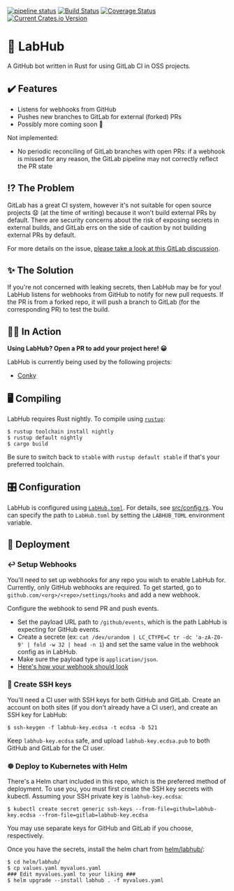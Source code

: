 [![pipeline status](https://gitlab.com/brndnmtthws-oss/labhub/badges/master/pipeline.svg)](https://gitlab.com/brndnmtthws-oss/labhub/commits/master) [![Build Status](https://travis-ci.org/brndnmtthws/labhub.svg?branch=master)](https://travis-ci.org/brndnmtthws/labhub) [![Coverage Status](https://coveralls.io/repos/github/brndnmtthws/labhub/badge.svg)](https://coveralls.io/github/brndnmtthws/labhub) [![Current Crates.io Version](https://img.shields.io/crates/v/labhub.svg)](https://crates.io/crates/labhub)

# 🤖 LabHub

A GitHub bot written in Rust for using GitLab CI in OSS projects.

## ✔️ Features

- Listens for webhooks from GitHub
- Pushes new branches to GitLab for external (forked) PRs
- Possibly more coming soon 👻

Not implemented:

- No periodic reconciling of GitLab branches with open PRs: if a webhook is missed for any reason, the GitLab pipeline may not correctly reflect the PR state

## ⁉️ The Problem

GitLab has a great CI system, however it's not suitable for open source projects 😧 (at the time of writing) because it won't build external PRs by default. There are security concerns about the risk of exposing secrets in external builds, and GitLab errs on the side of caution by not building external PRs by default.

For more details on the issue, [please take a look at this GitLab discussion](https://gitlab.com/gitlab-org/gitlab-ee/issues/5667).

## ✨ The Solution

If you're not concerned with leaking secrets, then LabHub may be for you! LabHub listens for webhooks from GitHub to notify for new pull requests. If the PR is from a forked repo, it will push a branch to GitLab (for the corresponding PR) to test the build.

## 🏃‍♀️ In Action

**Using LabHub? Open a PR to add your project here! 😀**

LabHub is currently being used by the following projects:

- [Conky](https://github.com/brndnmtthws/conky)

## 🖥 Compiling

LabHub requires Rust nightly. To compile using [`rustup`](https://rustup.rs/):

```ShellSession
$ rustup toolchain install nightly
$ rustup default nightly
$ cargo build
```

Be sure to switch back to `stable` with `rustup default stable` if that's your preferred toolchain.

## 🎛 Configuration

LabHub is configured using [`LabHub.toml`](LabHub.toml). For details, see [src/config.rs](src/config.rs). You can specify the path to `LabHub.toml` by setting the `LABHUB_TOML` environment variable.

## 🚀 Deployment

### ↩ Setup Webhooks

You'll need to set up webhooks for any repo you wish to enable LabHub for. Currently, only GitHub webhooks are required. To get started, go to `github.com/<org>/<repo>/settings/hooks` and add a new webhook.

Configure the webhook to send PR and push events.

- Set the payload URL path to `/github/events`, which is the path LabHub is expecting for GitHub events.
- Create a secrete (ex: `cat /dev/urandom | LC_CTYPE=C tr -dc 'a-zA-Z0-9' | fold -w 32 | head -n 1`) and set the same value in the webhook config as in LabHub.
- Make sure the payload type is `application/json`.
- [Here's how your webhook should look](docs/github-webhook-config.png)

### 🔑 Create SSH keys

You'll need a CI user with SSH keys for both GitHub and GitLab. Create an account on both sites (if you don't already have a CI user), and create an SSH key for LabHub:

```ShellSession
$ ssh-keygen -f labhub-key.ecdsa -t ecdsa -b 521
```

Keep `labhub-key.ecdsa` safe, and upload `labhub-key.ecdsa.pub` to both GitHub and GitLab for the CI user.

### ☸️ Deploy to Kubernetes with Helm

There's a Helm chart included in this repo, which is the preferred method of deployment. To use you, you must first create the SSH key secrets with kubectl. Assuming your SSH private key is `labhub-key.ecdsa`:

```ShellSession
$ kubectl create secret generic ssh-keys --from-file=github=labhub-key.ecdsa --from-file=gitlab=labhub-key.ecdsa
```

You may use separate keys for GitHub and GitLab if you choose, respectively.

Once you have the secrets, install the helm chart from [helm/labhub/](helm/labhub/):

```ShellSession
$ cd helm/labhub/
$ cp values.yaml myvalues.yaml
### Edit myvalues.yaml to your liking ###
$ helm upgrade --install labhub . -f myvalues.yaml
```
